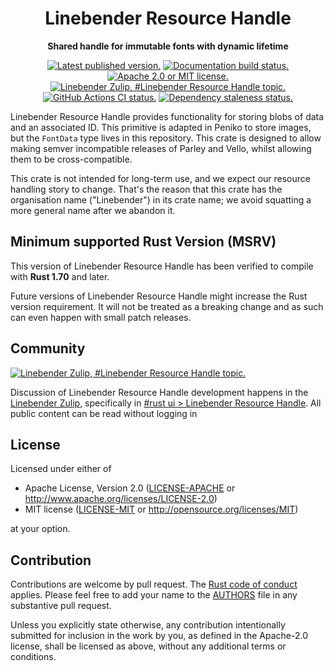 <div align="center">

# Linebender Resource Handle

**Shared handle for immutable fonts with dynamic lifetime**

[![Latest published version.](https://img.shields.io/crates/v/linebender_resource_handle.svg)](https://crates.io/crates/linebender_resource_handle)
[![Documentation build status.](https://img.shields.io/docsrs/linebender_resource_handle.svg)](https://docs.rs/linebender_resource_handle)
[![Apache 2.0 or MIT license.](https://img.shields.io/badge/license-Apache--2.0_OR_MIT-blue.svg)](#license)
\
[![Linebender Zulip, #Linebender Resource Handle topic.](https://img.shields.io/badge/Linebender-%23rust--ui-blue?logo=Zulip)](https://xi.zulipchat.com/#narrow/channel/422907-rust-ui/topic/Linebender.20Resource.20Handle/with/538254686)
[![GitHub Actions CI status.](https://img.shields.io/github/actions/workflow/status/linebender/raw_resource_handle/ci.yml?logo=github&label=CI)](https://github.com/linebender/raw_resource_handle/actions)
[![Dependency staleness status.](https://deps.rs/repo/github/linebender/raw_resource_handle/status.svg)](https://deps.rs/repo/github/linebender/raw_resource_handle)

</div>

<!-- TODO: We should use cargo-rdme here, but don't solely out of expedience.
If you're using this repo as a template for new repositories, https://github.com/linebender/anymore/ is a better model. -->

Linebender Resource Handle provides functionality for storing blobs of data and an associated ID.
This primitive is adapted in Peniko to store images, but the `FontData` type lives in this repository.
This crate is designed to allow making semver incompatible releases of Parley and Vello, whilst allowing them to be cross-compatible.

This crate is not intended for long-term use, and we expect our resource handling story to change.
That's the reason that this crate has the organisation name ("Linebender") in its crate name; we avoid squatting a more general name after we abandon it.

## Minimum supported Rust Version (MSRV)

This version of Linebender Resource Handle has been verified to compile with **Rust 1.70** and later.

Future versions of Linebender Resource Handle might increase the Rust version requirement.
It will not be treated as a breaking change and as such can even happen with small patch releases.

## Community

[![Linebender Zulip, #Linebender Resource Handle topic.](https://img.shields.io/badge/Linebender-%23rust--ui-blue?logo=Zulip)](https://xi.zulipchat.com/#narrow/channel/422907-rust-ui/topic/Linebender.20Resource.20Handle/with/538254686)

Discussion of Linebender Resource Handle development happens in the [Linebender Zulip](https://xi.zulipchat.com/), specifically in [#rust ui > Linebender Resource Handle](https://xi.zulipchat.com/#narrow/channel/422907-rust-ui/topic/Linebender.20Resource.20Handle/with/538254686).
All public content can be read without logging in

## License

Licensed under either of

- Apache License, Version 2.0
   ([LICENSE-APACHE](LICENSE-APACHE) or <http://www.apache.org/licenses/LICENSE-2.0>)
- MIT license
   ([LICENSE-MIT](LICENSE-MIT) or <http://opensource.org/licenses/MIT>)

at your option.

## Contribution

Contributions are welcome by pull request. The [Rust code of conduct] applies.
Please feel free to add your name to the [AUTHORS] file in any substantive pull request.

Unless you explicitly state otherwise, any contribution intentionally submitted
for inclusion in the work by you, as defined in the Apache-2.0 license, shall be
licensed as above, without any additional terms or conditions.

[Rust Code of Conduct]: https://www.rust-lang.org/policies/code-of-conduct
[AUTHORS]: ./AUTHORS
